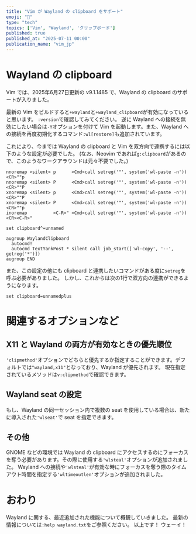 ```yaml
---
title: "Vim が Wayland の clipboard をサポート"
emoji: "🎉"
type: "tech"
topics: ['Vim', 'Wayland', 'クリップボード']
published: true
published_at: "2025-07-11 00:00"
publication_name: "vim_jp"
---
```

# Wayland の clipboard
Vim では、2025年6月27日更新の v9.1.1485 で、Wayland の clipboard のサポートが入りました。

最新の Vim をビルドすると`+wayland`と`+wayland_clipboard`が有効になっていると思います。
`:version`で確認してみてください。
逆に Wayland への接続を無効にしたい場合は`-Y`オプションを付けて Vim を起動します。また、Wayland への接続を再度初期化するコマンド`:wl[restore]`も追加されています。

これにより、今までは Wayland の clipboard と Vim を双方向で連携するには以下のような設定が必要でした。
(なお、Neovim であれば`g:clipboard`があるので、このようなワークアラウンドは元々不要でした。)
```vim
nnoremap <silent> p      <Cmd>call setreg('"', system('wl-paste -n'))<CR>""p
nnoremap <silent> P      <Cmd>call setreg('"', system('wl-paste -n'))<CR>""P
xnoremap <silent> p      <Cmd>call setreg('"', system('wl-paste -n'))<CR>""P
xnoremap <silent> P      <Cmd>call setreg('"', system('wl-paste -n'))<CR>""p
inoremap          <C-R>" <Cmd>call setreg('"', system('wl-paste -n'))<CR><C-R>"

set clipboard^=unnamed

augroup WaylandClipboard
  autocmd!
  autocmd TextYankPost * silent call job_start(['wl-copy', '--', getreg('*')])
augroup END
```

また、この設定の他にも clipboard と連携したいコマンドがある度に`setreg`を呼ぶ必要がありました。
しかし、これからは次の1行で双方向の連携ができるようになります。
```vim
set clipboard=unnamedplus
```

# 関連するオプションなど
## X11 と Wayland の両方が有効なときの優先順位
`'clipmethod'`オプションでどちらと優先するか指定することができます。デフォルトでは`"wayland,x11"`となっており、Wayland が優先されます。
現在指定されているメソッドは`v:clipmethod`で確認できます。

## Wayland seat の設定
もし、Wayland の同一セッション内で複数の seat を使用している場合は、新たに導入された`'wlseat'`で seat を指定できます。

## その他
GNOME などの環境では Wayland の clipboard にアクセスするのにフォーカスを奪う必要があります。その際に使用する`'wlsteal'`オプションが追加されました。
Wayland への接続や`'wlsteal'`が有効な時にフォーカスを奪う際のタイムアウト時間を指定する`'wltimeoutlen'`オプションが追加されました。

# おわり
Wayland に関する、最近追加された機能について概観していきました。
最新の情報については`:help wayland.txt`をご参照ください。
以上です！ ウェーイ！

